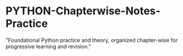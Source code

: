 # PYTHON-Chapterwise-Notes-Practice
"Foundational Python practice and theory, organized chapter-wise for progressive learning and revision."
